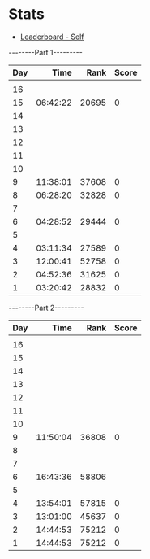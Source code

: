# Stats

- [Leaderboard - Self](https://adventofcode.com/2023/leaderboard/self)

--------Part 1---------

| Day |     Time |  Rank | Score |
| --- | -------: | ----: | ----- |
|     |          |       |       |
| 16  |          |       |       |
| 15  | 06:42:22 | 20695 | 0     |
| 14  |          |       |       |
| 13  |          |       |       |
| 12  |          |       |       |
| 11  |          |       |       |
| 10  |          |       |       |
| 9   | 11:38:01 | 37608 | 0     |
| 8   | 06:28:20 | 32828 | 0     |
| 7   |          |       |       |
| 6   | 04:28:52 | 29444 | 0     |
| 5   |          |       |       |
| 4   | 03:11:34 | 27589 | 0     |
| 3   | 12:00:41 | 52758 | 0     |
| 2   | 04:52:36 | 31625 | 0     |
| 1   | 03:20:42 | 28832 | 0     |

--------Part 2---------

| Day |     Time |  Rank | Score |
| --- | -------: | ----: | ----- |
|     |          |       |       |
| 16  |          |       |       |
| 15  |          |       |       |
| 14  |          |       |       |
| 13  |          |       |       |
| 12  |          |       |       |
| 11  |          |       |       |
| 10  |          |       |       |
| 9   | 11:50:04 | 36808 | 0     |
| 8   |          |       |       |
| 7   |          |       |       |
| 6   | 16:43:36 | 58806 |       |
| 5   |          |       |       |
| 4   | 13:54:01 | 57815 | 0     |
| 3   | 13:01:00 | 45637 | 0     |
| 2   | 14:44:53 | 75212 | 0     |
| 1   | 14:44:53 | 75212 | 0     |
